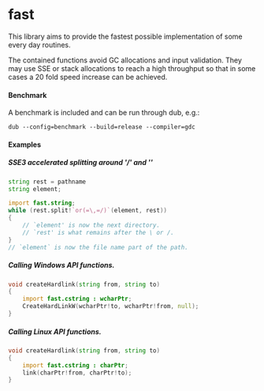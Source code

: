 fast
====

This library aims to provide the fastest possible implementation of some every day routines.

The contained functions avoid GC allocations and input validation. They may use SSE or stack allocations to reach a high throughput so that in some cases a 20 fold speed increase can be achieved.

#### Benchmark
A benchmark is included and can be run through dub, e.g.:

    dub --config=benchmark --build=release --compiler=gdc

#### Examples
##### SSE3 accelerated splitting around '/' and '\'
```d
string rest = pathname
string element;

import fast.string;
while (rest.split!`or(=\,=/)`(element, rest))
{
    // `element' is now the next directory.
    // `rest' is what remains after the \ or /.
}
// `element` is now the file name part of the path.
```
##### Calling Windows API functions.
```d
void createHardlink(string from, string to)
{
    import fast.cstring : wcharPtr;
    CreateHardLinkW(wcharPtr!to, wcharPtr!from, null);
}
```
##### Calling Linux API functions.
```d
void createHardlink(string from, string to)
{
    import fast.cstring : charPtr;
    link(charPtr!from, charPtr!to);
}
```
